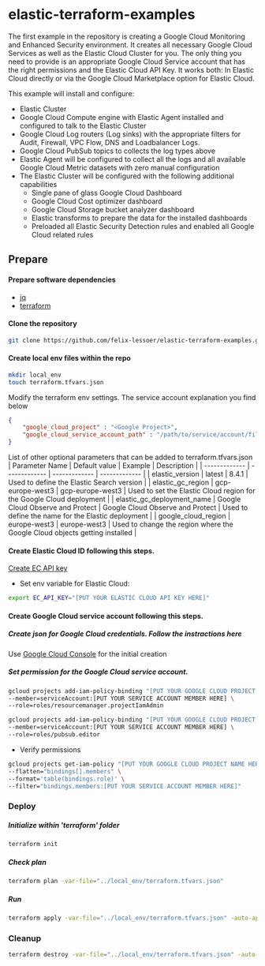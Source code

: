 # elastic-terraform-examples

The first example in the repository is creating a Google Cloud Monitoring and Enhanced Security environment. It creates all necessary Google Cloud Services as well as the Elastic Cloud Cluster for you. The only thing you need to provide is an appropriate Google Cloud Service account that has the right permissions and the Elastic Cloud API Key. It works both: In Elastic Cloud directly or via the Google Cloud Marketplace option for Elastic Cloud.

This example will install and configure:
- Elastic Cluster
- Google Cloud Compute engine with Elastic Agent installed and configured to talk to the Elastic Cluster
- Google Cloud Log routers (Log sinks) with the appropriate filters for Audit, Firewall, VPC Flow, DNS and Loadbalancer Logs. 
- Google Cloud PubSub topics to collects the log types above
- Elastic Agent will be configured to collect all the logs and all available Google Cloud Metric datasets with zero manual configuration
- The Elastic Cluster will be configured with the following additional capabilities
	- Single pane of glass Google Cloud Dashboard
	- Google Cloud Cost optimizer dashboard
	- Google Cloud Storage bucket analyzer dashboard
	- Elastic transforms to prepare the data for the installed dashboards
	- Preloaded all Elastic Security Detection rules and enabled all Google Cloud related rules

## Prepare

#### Prepare software dependencies

- [jq](https://stedolan.github.io/jq/download/)
- [terraform](https://www.terraform.io/downloads)


#### Clone the repository

```bash
git clone https://github.com/felix-lessoer/elastic-terraform-examples.git
```

#### Create local env files within the repo

```bash
mkdir local_env
touch terraform.tfvars.json
```

Modify the terraform env settings. The service account explanation you find below

```json
{
	"google_cloud_project" : "<Google Project>",
	"google_cloud_service_account_path" : "/path/to/service/account/file"
}
```

List of other optional parameters that can be added to terraform.tfvars.json
| Parameter Name  | Default value | Example | Description |
| ------------- | ------------- | ------------- | ------------- |
| elastic_version  | latest  | 8.4.1  | Used to define the Elastic Search version  |
| elastic_gc_region  | gcp-europe-west3  | gcp-europe-west3  | Used to set the Elastic Cloud region for the Google Cloud deployment  |
| elastic_gc_deployment_name  | Google Cloud Observe and Protect  | Google Cloud Observe and Protect  | Used to define the name for the Elastic deployment  |
| google_cloud_region  | europe-west3  | europe-west3  | Used to change the region where the Google Cloud objects getting installed  |


#### Create Elastic Cloud ID following this steps.

[Create EC API key](https://registry.terraform.io/providers/elastic/ec/latest/docs#api-key-authentication-recommended)

- Set env variable for Elastic Cloud:

```bash
export EC_API_KEY="[PUT YOUR ELASTIC CLOUD API KEY HERE]"
```


#### Create Google Cloud service account following this steps.

##### Create json for Google Cloud credentials. Follow the instractions here

Use [Google Cloud Console](https://console.cloud.google.com/iam-admin/serviceaccounts) for the initial creation


##### Set permission for the Google Cloud service account.

```bash
gcloud projects add-iam-policy-binding "[PUT YOUR GOOGLE CLOUD PROJECT NAME HERE]" \
--member=serviceAccount:[PUT YOUR SERVICE ACCOUNT MEMBER HERE] \
--role=roles/resourcemanager.projectIamAdmin
```

```bash
gcloud projects add-iam-policy-binding "[PUT YOUR GOOGLE CLOUD PROJECT NAME HERE]" \
--member=serviceAccount:[PUT YOUR SERVICE ACCOUNT MEMBER HERE] \
--role=roles/pubsub.editor
```

- Verify permissions
```bash
gcloud projects get-iam-policy "[PUT YOUR GOOGLE CLOUD PROJECT NAME HERE]" \
--flatten="bindings[].members" \
--format='table(bindings.role)' \
--filter="bindings.members:[PUT YOUR SERVICE ACCOUNT MEMBER HERE]"
```

### Deploy

##### Initialize within 'terraform' folder

```bash
terraform init
```

##### Check plan

```bash
terraform plan -var-file="../local_env/terraform.tfvars.json"
```

##### Run

```bash
terraform apply -var-file="../local_env/terraform.tfvars.json" -auto-approve
```

### Cleanup

```bash
terraform destroy -var-file="../local_env/terraform.tfvars.json" -auto-approve
```

 
